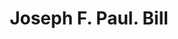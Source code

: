 ---
doi: 10.7916/D8F49142
date_other: '1860'
date_other_textual: 1860-1869
form: printed ephemera
genre:
- Invoices
name:
- Joseph F. Paul
object_in_context_url: https://biggert.cul.columbia.edu/items/view/ave_biggert_00412
subject_hierarchical_geographic:
- Boston, Massachusetts, United States
subject_name:
- Joseph F. Paul
title: Joseph F. Paul. Bill
sort_title: Joseph F. Paul. Bill
call_number: ave_biggert_00412
coordinates:
- 42.35805555555556,-71.06361111111111
pid: ave_biggert_00412
identifiers: ave_biggert_00412
thumbnail: https://derivativo-1.library.columbia.edu/iiif/2/ldpd:344098/full/!256,256/0/native.jpg
permalink: /biggert/ave_biggert_00412/
layout: iiif-image-page
---